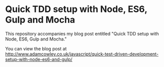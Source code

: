 # Quick TDD setup with Node, ES6, Gulp and Mocha

This repository accompanies my blog post entitled "Quick TDD setup with Node, ES6, Gulp and Mocha." 

You can view the blog post at
http://www.adamcowley.co.uk/javascript/quick-test-driven-development-setup-with-node-es6-and-gulp/
